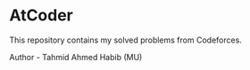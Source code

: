 # AtCoder
This repository contains my solved problems from Codeforces.

Author - Tahmid Ahmed Habib (MU)
